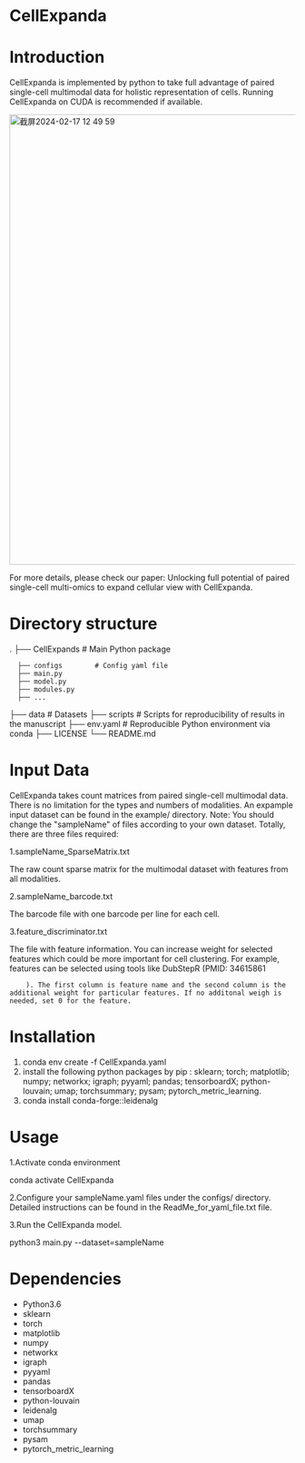 # CellExpanda
# Introduction
CellExpanda is implemented by python to take full advantage of paired single-cell multimodal data for holistic representation of cells. Running CellExpanda on CUDA is recommended if available.


<img width="794" alt="截屏2024-02-17 12 49 59" src="https://github.com/labYangNJU/CellExpanda/assets/80734679/67f27cfd-621b-4fd6-81ec-cf9854baf72a">


For more details, please check our paper: Unlocking full potential of paired single-cell multi-omics to expand cellular view with CellExpanda.


# Directory structure
.
├── CellExpands          # Main Python package

      ├── configs        # Config yaml file
      ├── main.py
      ├── model.py
      ├── modules.py
      ├── ...  
├── data                 # Datasets
├── scripts              # Scripts for reproducibility of results in the manuscript
├── env.yaml             # Reproducible Python environment via conda
├── LICENSE
└── README.md

# Input Data
CellExpanda takes count matrices from paired single-cell multimodal data. There is no limitation for the types and numbers of modalities.
An expample input dataset can be found in the example/ directory. Note: You should change the "sampleName" of files according to your own dataset.
Totally, there are three files required:

1.sampleName_SparseMatrix.txt 

The raw count sparse matrix for the multimodal dataset with features from all modalities.

2.sampleName_barcode.txt  

The barcode file with one barcode per line for each cell.

3.feature_discriminator.txt  

The file with feature information. You can increase weight for selected features which could be more important for cell clustering. For example, features can be selected using tools like DubStepR (PMID: 34615861
        
        
        
        ). The first column is feature name and the second column is the additional weight for particular features. If no additonal weigh is needed, set 0 for the feature.



# Installation
1. conda env create -f CellExpanda.yaml
2. install the following python packages by pip : sklearn; torch; matplotlib; numpy; networkx; igraph; pyyaml; pandas; tensorboardX; python-louvain; umap; torchsummary; pysam; pytorch_metric_learning.
3. conda install conda-forge::leidenalg


# Usage
1.Activate conda environment

conda activate CellExpanda

2.Configure your sampleName.yaml files under the configs/ directory. Detailed instructions can be found in the ReadMe_for_yaml_file.txt file.

3.Run the CellExpanda model.

python3 main.py --dataset=sampleName


# Dependencies
+ Python3.6
+ sklearn
+ torch
+ matplotlib
+ numpy
+ networkx
+ igraph
+ pyyaml
+ pandas
+ tensorboardX
+ python-louvain
+ leidenalg
+ umap
+ torchsummary
+ pysam
+ pytorch_metric_learning
